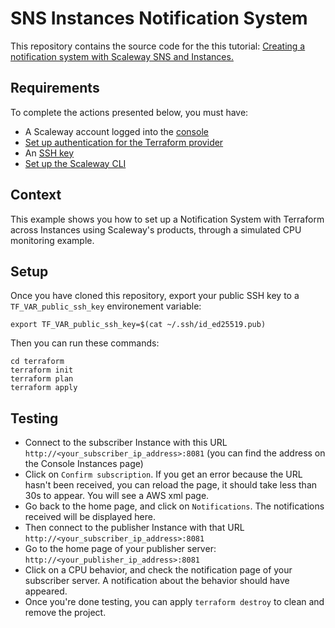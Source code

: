 # SNS Instances Notification System

This repository contains the source code for the this tutorial: [Creating a notification system with Scaleway SNS and Instances.](https://www.scaleway.com/en/docs/tutorials/sns-instances-notification-system)

## Requirements

To complete the actions presented below, you must have:

- A Scaleway account logged into the [console](https://console.scaleway.com)
- [Set up authentication for the Terraform provider](https://registry.terraform.io/providers/scaleway/scaleway/latest/docs#authentication)
- An [SSH key](/identity-and-access-management/organizations-and-projects/how-to/create-ssh-key/)
- [Set up the Scaleway CLI](/developer-tools/scaleway-cli/quickstart/)


## Context

This example shows you how to set up a Notification System with Terraform across Instances using Scaleway's products, through a simulated CPU monitoring example.

## Setup

Once you have cloned this repository, export your public SSH key to a `TF_VAR_public_ssh_key` environement variable:

```
export TF_VAR_public_ssh_key=$(cat ~/.ssh/id_ed25519.pub)
```

Then you can run these commands:

```console
cd terraform
terraform init
terraform plan
terraform apply
```

## Testing

- Connect to the subscriber Instance with this URL ```http://<your_subscriber_ip_address>:8081``` (you can find the address on the Console Instances page)
- Click on `Confirm subscription`. If you get an error because the URL hasn't been received, you can reload the page, it should take less than 30s to appear. You will see a AWS xml page.
- Go back to the home page, and click on `Notifications`. The notifications received will be displayed here.
- Then connect to the publisher Instance with that URL ```http://<your_subscriber_ip_address>:8081```
- Go to the home page of your publisher server: ```http://<your_publisher_ip_address>:8081```
- Click on a CPU behavior, and check the notification page of your subscriber server. A notification about the behavior should have appeared.
- Once you're done testing, you can apply `terraform destroy` to clean and remove the project.
